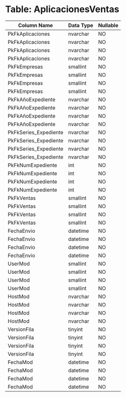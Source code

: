 # Table: AplicacionesVentas

| Column Name | Data Type | Nullable |
|-------------|-----------|----------|
| PkFkAplicaciones | nvarchar | NO |
| PkFkAplicaciones | nvarchar | NO |
| PkFkAplicaciones | nvarchar | NO |
| PkFkAplicaciones | nvarchar | NO |
| PkFkEmpresas | smallint | NO |
| PkFkEmpresas | smallint | NO |
| PkFkEmpresas | smallint | NO |
| PkFkEmpresas | smallint | NO |
| PkFkAñoExpediente | nvarchar | NO |
| PkFkAñoExpediente | nvarchar | NO |
| PkFkAñoExpediente | nvarchar | NO |
| PkFkAñoExpediente | nvarchar | NO |
| PkFkSeries_Expediente | nvarchar | NO |
| PkFkSeries_Expediente | nvarchar | NO |
| PkFkSeries_Expediente | nvarchar | NO |
| PkFkSeries_Expediente | nvarchar | NO |
| PkFkNumExpediente | int | NO |
| PkFkNumExpediente | int | NO |
| PkFkNumExpediente | int | NO |
| PkFkNumExpediente | int | NO |
| PkFkVentas | smallint | NO |
| PkFkVentas | smallint | NO |
| PkFkVentas | smallint | NO |
| PkFkVentas | smallint | NO |
| FechaEnvio | datetime | NO |
| FechaEnvio | datetime | NO |
| FechaEnvio | datetime | NO |
| FechaEnvio | datetime | NO |
| UserMod | smallint | NO |
| UserMod | smallint | NO |
| UserMod | smallint | NO |
| UserMod | smallint | NO |
| HostMod | nvarchar | NO |
| HostMod | nvarchar | NO |
| HostMod | nvarchar | NO |
| HostMod | nvarchar | NO |
| VersionFila | tinyint | NO |
| VersionFila | tinyint | NO |
| VersionFila | tinyint | NO |
| VersionFila | tinyint | NO |
| FechaMod | datetime | NO |
| FechaMod | datetime | NO |
| FechaMod | datetime | NO |
| FechaMod | datetime | NO |
